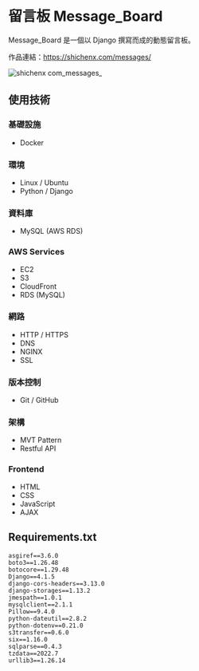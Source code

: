﻿# 留言板 Message_Board

Message_Board 是一個以 Django 撰寫而成的動態留言板。

作品連結：https://shichenx.com/messages/

![shichenx com_messages_](https://user-images.githubusercontent.com/98375601/212478046-38c22e78-19ec-471f-88c0-55918dac7c81.png)

## 使用技術
### 基礎設施
 -  Docker
### 環境
 - Linux / Ubuntu
 - Python / Django
### 資料庫
 - MySQL (AWS RDS)
### AWS Services
 - EC2
 - S3
 - CloudFront
 - RDS (MySQL)
### 網路
 - HTTP / HTTPS
 - DNS
 - NGINX
 - SSL
### 版本控制
 -  Git / GitHub
### 架構
 - MVT Pattern
 - Restful API
### Frontend
 - HTML
 - CSS
 - JavaScript
 - AJAX

## Requirements.txt
```
asgiref==3.6.0
boto3==1.26.48
botocore==1.29.48
Django==4.1.5
django-cors-headers==3.13.0
django-storages==1.13.2
jmespath==1.0.1
mysqlclient==2.1.1
Pillow==9.4.0
python-dateutil==2.8.2
python-dotenv==0.21.0
s3transfer==0.6.0
six==1.16.0
sqlparse==0.4.3
tzdata==2022.7
urllib3==1.26.14
```
